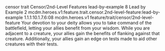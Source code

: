 <ability>
  <metadata>
    <class>censor</class>
    <feature_type>trait</feature_type>
    <file_dpath>Censor/2nd-Level Features</file_dpath>
    <item_id>lead-by-example</item_id>
    <item_index>8</item_index>
    <item_name>Lead by Example</item_name>
    <level>2</level>
    <scc>mcdm.heroes.v1:feature.trait.censor.2nd-level-feature:lead-by-example</scc>
    <scdc>1.1.1:10.1.7.6:08</scdc>
    <source>mcdm.heroes.v1</source>
    <type>feature/trait/censor/2nd-level-feature</type>
  </metadata>
  <effects>
    <effect type="mundane">Your devotion to your deity allows you to take command of the battlefield, letting your allies benefit from your wisdom. While you are adjacent to a creature, your allies gain the benefits of flanking against that creature. Additionally, your allies gain an edge on tests made to aid other creatures with their tests.</effect>
  </effects>
</ability>
